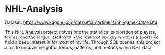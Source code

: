 # NHL-Analysis

Dataset: https://www.kaggle.com/datasets/martinellis/nhl-game-data/data

This NHL Analysis project delves into the statistical exploration of players, teams, and the league itself within the realm of hockey which is a sport I've held a deep interest in for most of my life. 
Through SQL queries, this project aims to uncover insightful trends, patterns, and metrics within NHL data. 
